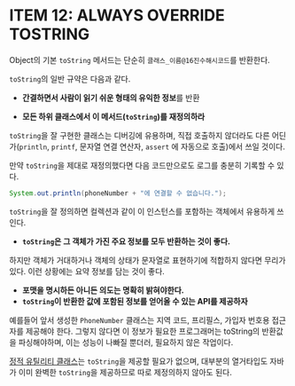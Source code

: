 # ITEM 12: ALWAYS OVERRIDE TOSTRING

Object의 기본 `toString` 메서드는 단순히 `클래스_이름@16진수해시코드`를 반환한다. 

`toString`의 일반 규약은 다음과 같다.

- **간결하면서 사람이 읽기 쉬운 형태의 유익한 정보**를 반환

-  **모든 하위 클래스에서 이 메서드(`toString`)를  재정의하라**

`toString`을 잘 구현한 클래스는 디버깅에 유용하며, 직접 호출하지 않더라도 다른 어딘가(`println`, `printf`, 문자열 연결 연산자, `assert` 에 자동으로 호출)에서 쓰일 것이다.

만약 `toString`을 제대로 재정의했다면 다음 코드만으로도 로그를 충분히 기록할 수 있다.

```java
System.out.println(phoneNumber + "에 연결할 수 없습니다.");
```

`toString`을 잘 정의하면 컬렉션과 같이 이 인스턴스를 포함하는 객체에서 유용하게 쓰인다. 

- **`toString`은 그 객체가 가진 주요 정보를 모두 반환하는 것이 좋다.**

하지만 객체가 거대하거나 객체의 상태가 문자열로 표현하기에 적합하지 않다면 무리가 있다. 이런 상황에는 요약 정보를 담는 것이 좋다.

- **포맷을 명시하든 아니든 의도는 명확히 밝혀야한다.**
- **`toString`이 반환한 값에 포함된 정보를 얻어올 수 있는 API를 제공하자**

예를들어 앞서 생성한 `PhoneNumber` 클래스는 지역 코드, 프리필스, 가입자 번호용 접근자를 제공해야 한다. 그렇지 않다면 이 정보가 필요한 프로그래머는 toString의 반환값을 파싱해야하며, 이는 성능이 나빠질 뿐더러, 필요하지 않은 작업이다.

[정적 유틸리티 클래스](./2021-01-16-private-constructor.md)는 `toString`을 제공할 필요가 없으며, 대부분의 열거타입도 자바가 이미 완벽한 `toString`을 제공하므로 따로 제정의하지 않아도 된다.



